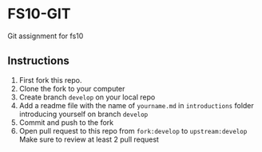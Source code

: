 # FS10-GIT

Git assignment for fs10

## Instructions

1. First fork this repo.
2. Clone the fork to your computer
3. Create branch `develop` on your local repo
4. Add a readme file with the name of `yourname.md` in `introductions` folder introducing yourself on branch `develop`
5. Commit and push to the fork
6. Open pull request to this repo from `fork:develop` to `upstream:develop`
Make sure to review at least 2 pull request
